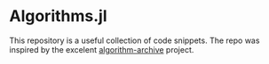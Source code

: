 # Algorithms.jl

This repository is a useful collection of code snippets. The repo was inspired by the excelent [algorithm-archive](https://www.algorithm-archive.org/) project.

<!-- ```@contents
``` -->


<!-- Issues:
- ```math ... ``` vs $$ ... $$
- plotlyjs (html svg or embeded js)
- julia prefix:```julia @example 1 ...``` instead of ```@example 1 ...```

-->
